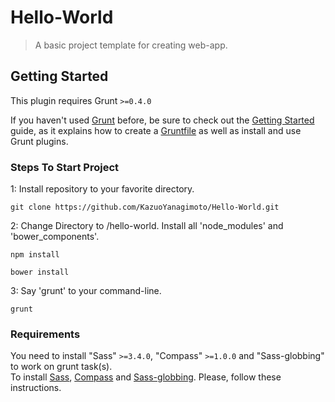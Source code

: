 # Hello-World
> A basic project template for creating web-app.

## Getting Started
This plugin requires Grunt `>=0.4.0`

If you haven't used [Grunt](http://gruntjs.com/) before, be sure to check out the [Getting Started](http://gruntjs.com/getting-started) guide, as it explains how to create a [Gruntfile](http://gruntjs.com/sample-gruntfile) as well as install and use Grunt plugins.

### Steps To Start Project
1: Install repository to your favorite directory.

```shell
git clone https://github.com/KazuoYanagimoto/Hello-World.git
```

2: Change Directory to /hello-world. Install all 'node_modules' and 'bower_components'.

```shell
npm install
```
```shell
bower install
```

3: Say 'grunt' to your command-line.

```shell
grunt
```

### Requirements
You need to install "Sass" `>=3.4.0`, "Compass" `>=1.0.0` and "Sass-globbing" to work on grunt task(s).  
To install [Sass](http://sass-lang.com/install), [Compass](http://compass-style.org/install/) and [Sass-globbing](https://github.com/chriseppstein/sass-globbing/blob/master/README.markdown). Please, follow these instructions.
